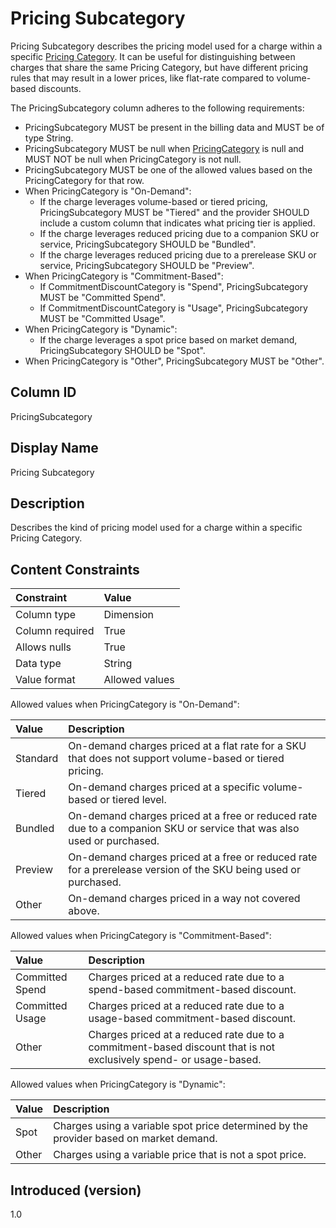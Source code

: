 # Pricing Subcategory

Pricing Subcategory describes the pricing model used for a charge within a specific [Pricing Category](#pricingcategory). It can be useful for distinguishing between charges that share the same Pricing Category, but have different pricing rules that may result in a lower prices, like flat-rate compared to volume-based discounts.

The PricingSubcategory column adheres to the following requirements:

* PricingSubcategory MUST be present in the billing data and MUST be of type String.
* PricingSubcategory MUST be null when [PricingCategory](#pricingcategory) is null and MUST NOT be null when PricingCategory is not null.
* PricingSubcategory MUST be one of the allowed values based on the PricingCategory for that row.
* When PricingCategory is "On-Demand":
  * If the charge leverages volume-based or tiered pricing, PricingSubcategory MUST be "Tiered" and the provider SHOULD include a custom column that indicates what pricing tier is applied.
  * If the charge leverages reduced pricing due to a companion SKU or service, PricingSubcategory SHOULD be "Bundled".
  * If the charge leverages reduced pricing due to a prerelease SKU or service, PricingSubcategory SHOULD be "Preview".
* When PricingCategory is "Commitment-Based":
  * If CommitmentDiscountCategory is "Spend", PricingSubcategory MUST be "Committed Spend".
  * If CommitmentDiscountCategory is "Usage", PricingSubcategory MUST be "Committed Usage".
* When PricingCategory is "Dynamic":
  * If the charge leverages a spot price based on market demand, PricingSubcategory SHOULD be "Spot".
* When PricingCategory is "Other", PricingSubcategory MUST be "Other".

## Column ID

PricingSubcategory

## Display Name

Pricing Subcategory

## Description

Describes the kind of pricing model used for a charge within a specific Pricing Category.

## Content Constraints

| Constraint      | Value          |
| :-------------- | :------------- |
| Column type     | Dimension      |
| Column required | True           |
| Allows nulls    | True           |
| Data type       | String         |
| Value format    | Allowed values |

Allowed values when PricingCategory is "On-Demand":

| Value    | Description                                                                                                           |
| :------- | :-------------------------------------------------------------------------------------------------------------------- |
| Standard | On-demand charges priced at a flat rate for a SKU that does not support volume-based or tiered pricing.               |
| Tiered   | On-demand charges priced at a specific volume-based or tiered level.                                                  |
| Bundled  | On-demand charges priced at a free or reduced rate due to a companion SKU or service that was also used or purchased. |
| Preview  | On-demand charges priced at a free or reduced rate for a prerelease version of the SKU being used or purchased.       |
| Other    | On-demand charges priced in a way not covered above.                                                                  |

Allowed values when PricingCategory is "Commitment-Based":

| Value           | Description                                                                                                        |
| :-------------- | :----------------------------------------------------------------------------------------------------------------- |
| Committed Spend | Charges priced at a reduced rate due to a spend-based commitment-based discount.                                   |
| Committed Usage | Charges priced at a reduced rate due to a usage-based commitment-based discount.                                   |
| Other           | Charges priced at a reduced rate due to a commitment-based discount that is not exclusively spend- or usage-based. |

Allowed values when PricingCategory is "Dynamic":

| Value | Description                                                                            |
| :---- | :------------------------------------------------------------------------------------- |
| Spot  | Charges using a variable spot price determined by the provider based on market demand. |
| Other | Charges using a variable price that is not a spot price.                               |

## Introduced (version)

1.0
